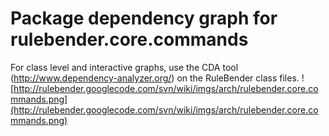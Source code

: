 # Package dependency graph for rulebender.core.commands #
For class level and interactive graphs, use the CDA tool (http://www.dependency-analyzer.org/) on the RuleBender class files.
![http://rulebender.googlecode.com/svn/wiki/imgs/arch/rulebender.core.commands.png](http://rulebender.googlecode.com/svn/wiki/imgs/arch/rulebender.core.commands.png)